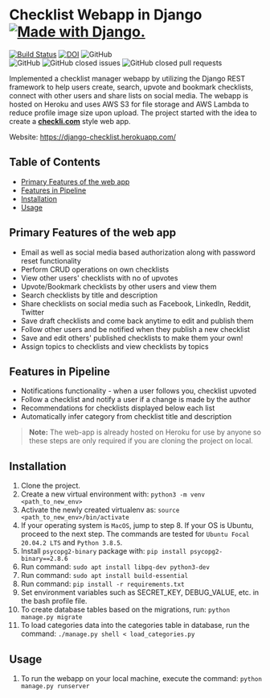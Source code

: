 # Checklist Webapp in Django <a href="http://www.djangoproject.com/"><img src="https://www.djangoproject.com/m/img/badges/djangomade124x25.gif" border="0" alt="Made with Django." title="Made with Django." /></a>

[![Build Status](https://travis-ci.com/cagandhi/Checklist-Webapp-Django.svg?branch=master)](https://travis-ci.com/cagandhi/Checklist-Webapp-Django)
[![DOI](https://zenodo.org/badge/246933227.svg)](https://zenodo.org/badge/latestdoi/246933227)
![GitHub](https://img.shields.io/github/license/cagandhi/Checklist-Webapp-Django)
<br>
![GitHub](https://img.shields.io/badge/language-python-blue.svg)
![GitHub closed issues](https://img.shields.io/github/issues-closed-raw/cagandhi/Checklist-Webapp-Django)
![GitHub closed pull requests](https://img.shields.io/github/issues-pr-closed-raw/cagandhi/Checklist-Webapp-Django)

Implemented a checklist manager webapp by utilizing the Django REST framework to help users create, search, upvote and bookmark checklists, connect with other users and share lists on social media. The webapp is hosted on Heroku and uses AWS S3 for file storage and AWS Lambda to reduce profile image size upon upload. The project started with the idea to create a [<strong>checkli.com</strong>](https://www.checkli.com/) style web app.

Website: https://django-checklist.herokuapp.com/


## Table of Contents
  * [Primary Features of the web app](#primary-features-of-the-web-app)
  * [Features in Pipeline](#features-in-pipeline)
  * [Installation](#installation)
  * [Usage](#usage)

## Primary Features of the web app
* Email as well as social media based authorization along with password reset functionality
* Perform CRUD operations on own checklists
* View other users' checklists with no of upvotes
* Upvote/Bookmark checklists by other users and view them
* Search checklists by title and description
* Share checklists on social media such as Facebook, LinkedIn, Reddit, Twitter
* Save draft checklists and come back anytime to edit and publish them
* Follow other users and be notified when they publish a new checklist
* Save and edit others' published checklists to make them your own!
* Assign topics to checklists and view checklists by topics

## Features in Pipeline
* Notifications functionality - when a user follows you, checklist upvoted
* Follow a checklist and notify a user if a change is made by the author
* Recommendations for checklists displayed below each list
* Automatically infer category from checklist title and description

> <strong>Note:</strong> The web-app is already hosted on Heroku for use by anyone so these steps are only required if you are cloning the project on local.

## Installation
1. Clone the project.
2. Create a new virtual environment with: ```python3 -m venv <path_to_new_env>```
3. Activate the newly created virtualenv as: ```source <path_to_new_env>/bin/activate```
4. If your operating system is `MacOS`, jump to step 8. If your OS is Ubuntu, proceed to the next step. The commands are tested for `Ubuntu Focal 20.04.2 LTS` and `Python 3.8.5`.
5. Install `psycopg2-binary` package with: `pip install psycopg2-binary==2.8.6`
6. Run command: `sudo apt install libpq-dev python3-dev`
7. Run command: `sudo apt install build-essential`
8. Run command: ```pip install -r requirements.txt```
9. Set environment variables such as SECRET_KEY, DEBUG_VALUE, etc. in the bash profile file.
10. To create database tables based on the migrations, run: `python manage.py migrate`
11. To load categories data into the categories table in database, run the command: `./manage.py shell < load_categories.py`

## Usage
1. To run the webapp on your local machine, execute the command: ```python manage.py runserver```
